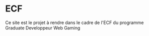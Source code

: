 # ECF
Ce site est le projet à rendre dans le cadre de l'ECF du programme Graduate Developpeur Web Gaming